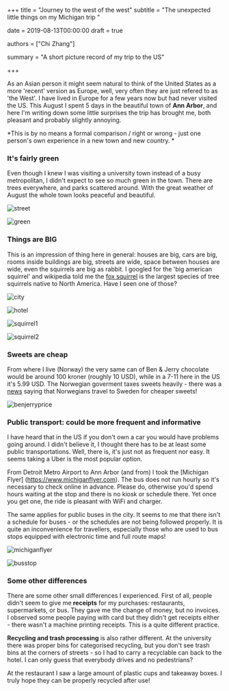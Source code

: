 +++
title = "Journey to the west of the west"
subtitle = "The unexpected little things on my Michigan trip "

date = 2019-08-13T00:00:00
draft = true

authors = ["Chi Zhang"]

summary = "A short picture record of my trip to the US"



+++

As an Asian person it might seem natural to think of the United States as a more 'recent' version as Europe, well, very often they are just refered to as 'the West'. I have lived in Europe for a few years now but had never visited the US. This August I spent 5 days in the beautiful town of **Ann Arbor**, and here I'm writing down some little surprises the trip has brought me, both pleasant and probably slightly annoying. 

*This is by no means a formal comparison / right or wrong - just one person's own experience in a new town and new country. *



### It's fairly green 

Even though I knew I was visiting a university town instead of a busy metropolitan, I didn't expect to see so much green in the town. There are trees everywhere, and parks scattered around. With the great weather of August the whole town looks peaceful and beautiful. 

![street](/img/ustrip/street.jpg)

![green](/img/ustrip/green.jpg)



### Things are BIG 

This is an impression of thing here in general: houses are big, cars are big, rooms inside buildings are big, streets are wide, space between houses are wide, even the squirrels are big as rabbit. I googled for the 'big american squirrel' and wikipedia told me the [fox squirrel](https://en.wikipedia.org/wiki/Fox_squirrel) is the largest species of tree squirrels native to North America. Have I seen one of those?



![city](/img/ustrip/city.jpg)

![hotel](/img/ustrip/hotel.jpg)

![squirrel1](/img/ustrip/squirrel1.jpg)

![squirrel2](/img/ustrip/squirrel2.jpg)





### Sweets are cheap 

From where I live (Norway) the very same can of Ben & Jerry chocolate would be around 100 kroner (roughly 10 USD), while in a 7-11 here in the US it's 5.99 USD. The Norwegian goverment taxes sweets heavily - there was a [news](https://www.bbc.com/news/av/health-43381411/sugar-tax-the-norwegians-travelling-to-sweden-for-sweets) saying that Norwegians travel to Sweden for cheaper sweets!

![benjerryprice](/img/ustrip/benjerryprice.jpg)



### Public transport: could be more frequent and informative

I have heard that in the US if you don't own a car you would have problems going around. I didn't believe it, I thought there has to be at least some public transportations. Well, there is, it's just not as frequent nor easy. It seems taking a Uber is the most popular option. 

From Detroit Metro Airport to Ann Arbor (and from) I took the [Michigan Flyer] (https://www.michiganflyer.com). The bus does not run hourly so it's necessary to check online in advance. Please do, otherwise you'd spend hours waiting at the stop and there is no kiosk or schedule there. Yet once you get one, the ride is pleasant with WiFi and charger. 

The same applies for public buses in the city. It seems to me that there isn't a schedule for buses - or the schedules are not being followed properly. It is quite an inconvenience for travellers, especially those who are used to bus stops equipped with electronic time and full route maps!

![michiganflyer](/img/ustrip/michiganflyer.jpg)



![busstop](/img/ustrip/busstop.jpg)



### Some other differences

There are some other small differences I experienced. First of all, people didn't seem to give me **receipts** for my purchases: restaurants, supermarkets, or bus. They gave me the change of money, but no invoices. I observed some people paying with card but they didn't get receipts either - there wasn't a machine printing receipts. This is a quite different practice.

**Recycling and trash processing** is also rather different. At the university there was proper bins for categorised recycling, but you don't see trash bins at the corners of streets - so I had to carry a recyclable can back to the hotel. I can only guess that everybody drives and no pedestrians? 

At the restaurant I saw a large amount of plastic cups and takeaway boxes. I truly hope they can be properly recycled after use! 







